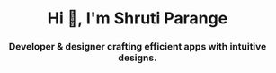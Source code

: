 <h1 align="center">Hi 👋, I'm Shruti Parange</h1>
<h3 align="center">Developer & designer crafting efficient apps with intuitive designs.</h3>


<p align="left">
</p>
